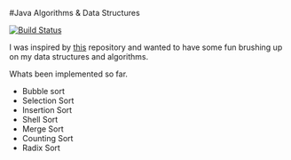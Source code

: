 #Java Algorithms & Data Structures

[![Build Status](https://travis-ci.org/LachlanLindsay/cs.svg?branch=master)](https://travis-ci.org/LachlanLindsay/cs)

I was inspired by [this](https://github.com/trekhleb/javascript-algorithms/) repository and wanted to
have some fun brushing up on my data structures and algorithms.

Whats been implemented so far.

* Bubble sort 
* Selection Sort
* Insertion Sort
* Shell Sort
* Merge Sort
* Counting Sort
* Radix Sort